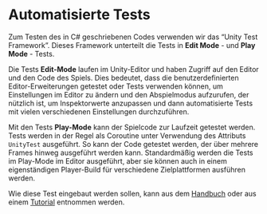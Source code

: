 # Automatisierte Tests

Zum Testen des in C# geschriebenen Codes verwenden wir das “Unity Test
Framework”. Dieses Framework unterteilt die Tests in **Edit Mode** - und
**Play Mode** - Tests.

Die Tests **Edit-Mode** laufen im Unity-Editor und haben Zugriff auf den
Editor und den Code des Spiels. Dies bedeutet, dass die
benutzerdefinierten Editor-Erweiterungen getestet oder Tests verwenden
können, um Einstellungen im Editor zu ändern und den Abspielmodus
aufzurufen, der nützlich ist, um Inspektorwerte anzupassen und dann
automatisierte Tests mit vielen verschiedenen Einstellungen durchzuführen.

Mit den Tests **Play-Mode** kann der Spielcode zur Laufzeit getestet
werden. Tests werden in der Regel als Coroutine unter Verwendung des
Attributs `UnityTest` ausgeführt. So kann der Code getestet werden, der
über mehrere Frames hinweg ausgeführt werden kann. Standardmäßig werden
die Tests im Play-Mode im Editor ausgeführt, aber sie können auch in
einem eigenständigen Player-Build für verschiedene Zielplattformen
ausführen werden.

Wie diese Test eingebaut werden sollen, kann aus dem [Handbuch][Handbuch-Link]
oder aus einem [Tutorial][Tutorial-Link] entnommen werden.

[Handbuch-Link]: https://docs.unity3d.com/Packages/com.unity.test-framework@1.4/manual/manual.html
[Tutorial-Link]: https://unity.com/de/how-to/automated-tests-unity-test-framework
